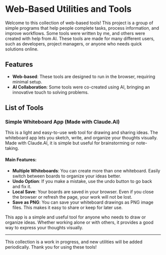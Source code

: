 # Web-Based Utilities and Tools

Welcome to this collection of web-based tools! This project is a group of simple programs that help people complete tasks, process information, and improve workflows. Some tools were written by me, and others were created with help from AI. These tools are made for many different users, such as developers, project managers, or anyone who needs quick solutions online.

## Features
- **Web-based**: These tools are designed to run in the browser, requiring minimal setup.
- **AI Collaboration**: Some tools were co-created using AI, bringing an innovative touch to solving problems.
  
## List of Tools


### Simple Whiteboard App (Made with Claude.AI)

This is a light and easy-to-use web tool for drawing and sharing ideas. The whiteboard app lets you sketch, write, and organize your thoughts visually. Made with Claude.AI, it is simple but useful for brainstorming or note-taking.

#### Main Features:
- **Multiple Whiteboards**: You can create more than one whiteboard. Easily switch between boards to organize your ideas better.
- **Undo Option**: If you make a mistake, use the undo button to go back and fix it.
- **Local Save**: Your boards are saved in your browser. Even if you close the browser or refresh the page, your work will not be lost.
- **Save as PNG**: You can save your whiteboard drawings as PNG image files. This makes it easy to share or keep for later use.

This app is a simple and useful tool for anyone who needs to draw or organize ideas. Whether working alone or with others, it provides a good way to express your thoughts visually.

---

This collection is a work in progress, and new utilities will be added periodically. Thank you for using these tools!